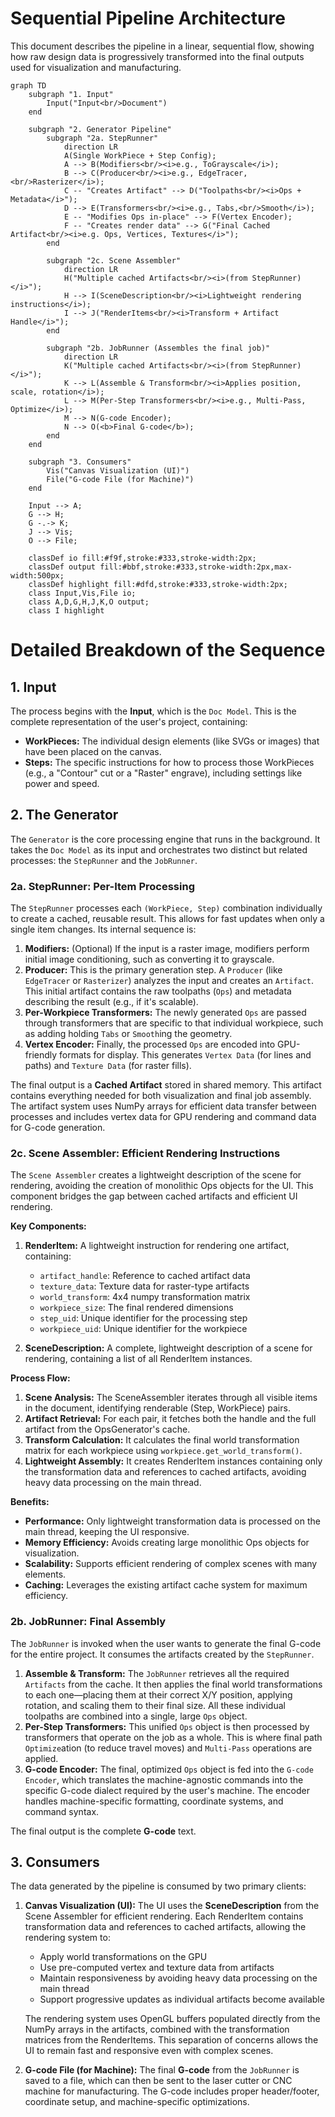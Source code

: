 # **Sequential Pipeline Architecture**

This document describes the pipeline in a linear, sequential flow, showing how
raw design data is progressively transformed into the final outputs used for
visualization and manufacturing.

```mermaid
graph TD
    subgraph "1. Input"
        Input("Input<br/>Document")
    end

    subgraph "2. Generator Pipeline"
        subgraph "2a. StepRunner"
            direction LR
            A(Single WorkPiece + Step Config);
            A --> B(Modifiers<br/><i>e.g., ToGrayscale</i>);
            B --> C(Producer<br/><i>e.g., EdgeTracer,<br/>Rasterizer</i>);
            C -- "Creates Artifact" --> D("Toolpaths<br/><i>Ops + Metadata</i>");
            D --> E(Transformers<br/><i>e.g., Tabs,<br/>Smooth</i>);
            E -- "Modifies Ops in-place" --> F(Vertex Encoder);
            F -- "Creates render data" --> G("Final Cached Artifact<br/><i>e.g. Ops, Vertices, Textures</i>");
        end

        subgraph "2c. Scene Assembler"
            direction LR
            H("Multiple cached Artifacts<br/><i>(from StepRunner)</i>");
            H --> I(SceneDescription<br/><i>Lightweight rendering instructions</i>);
            I --> J("RenderItems<br/><i>Transform + Artifact Handle</i>");
        end

        subgraph "2b. JobRunner (Assembles the final job)"
            direction LR
            K("Multiple cached Artifacts<br/><i>(from StepRunner)</i>");
            K --> L(Assemble & Transform<br/><i>Applies position, scale, rotation</i>);
            L --> M(Per-Step Transformers<br/><i>e.g., Multi-Pass, Optimize</i>);
            M --> N(G-code Encoder);
            N --> O(<b>Final G-code</b>);
        end
    end

    subgraph "3. Consumers"
        Vis("Canvas Visualization (UI)")
        File("G-code File (for Machine)")
    end

    Input --> A;
    G --> H;
    G -.-> K;
    J --> Vis;
    O --> File;

    classDef io fill:#f9f,stroke:#333,stroke-width:2px;
    classDef output fill:#bbf,stroke:#333,stroke-width:2px,max-width:500px;
    classDef highlight fill:#dfd,stroke:#333,stroke-width:2px;
    class Input,Vis,File io;
    class A,D,G,H,J,K,O output;
    class I highlight
```

# **Detailed Breakdown of the Sequence**

## **1. Input**

The process begins with the **Input**, which is the `Doc Model`. This is the
complete representation of the user's project, containing:

- **WorkPieces:** The individual design elements (like SVGs or images) that
  have been placed on the canvas.
- **Steps:** The specific instructions for how to process those WorkPieces
  (e.g., a "Contour" cut or a "Raster" engrave), including settings like
  power and speed.

## **2. The Generator**

The `Generator` is the core processing engine that runs in the background.
It takes the `Doc Model` as its input and orchestrates two distinct but
related processes: the `StepRunner` and the `JobRunner`.

### **2a. StepRunner: Per-Item Processing**

The `StepRunner` processes each `(WorkPiece, Step)` combination individually
to create a cached, reusable result. This allows for fast updates when only
a single item changes. Its internal sequence is:

1.  **Modifiers:** (Optional) If the input is a raster image, modifiers
    perform initial image conditioning, such as converting it to grayscale.
2.  **Producer:** This is the primary generation step. A `Producer` (like
    `EdgeTracer` or `Rasterizer`) analyzes the input and creates an
    `Artifact`. This initial artifact contains the raw toolpaths (`Ops`)
    and metadata describing the result (e.g., if it's scalable).
3.  **Per-Workpiece Transformers:** The newly generated `Ops` are passed
    through transformers that are specific to that individual workpiece,
    such as adding holding `Tabs` or `Smooth`ing the geometry.
4.  **Vertex Encoder:** Finally, the processed `Ops` are encoded into
    GPU-friendly formats for display. This generates `Vertex Data` (for
    lines and paths) and `Texture Data` (for raster fills).

The final output is a **Cached Artifact** stored in shared memory. This
artifact contains everything needed for both visualization and final
job assembly. The artifact system uses NumPy arrays for efficient
data transfer between processes and includes vertex data for GPU rendering
and command data for G-code generation.

### **2c. Scene Assembler: Efficient Rendering Instructions**

The `Scene Assembler` creates a lightweight description of the scene for
rendering, avoiding the creation of monolithic Ops objects for the UI.
This component bridges the gap between cached artifacts and efficient
UI rendering.

**Key Components:**

1. **RenderItem:** A lightweight instruction for rendering one artifact,
   containing:
   - `artifact_handle`: Reference to cached artifact data
   - `texture_data`: Texture data for raster-type artifacts
   - `world_transform`: 4x4 numpy transformation matrix
   - `workpiece_size`: The final rendered dimensions
   - `step_uid`: Unique identifier for the processing step
   - `workpiece_uid`: Unique identifier for the workpiece

2. **SceneDescription:** A complete, lightweight description of a scene
   for rendering, containing a list of all RenderItem instances.

**Process Flow:**

1. **Scene Analysis:** The SceneAssembler iterates through all visible
   items in the document, identifying renderable (Step, WorkPiece) pairs.
2. **Artifact Retrieval:** For each pair, it fetches both the handle and
   the full artifact from the OpsGenerator's cache.
3. **Transform Calculation:** It calculates the final world transformation
   matrix for each workpiece using `workpiece.get_world_transform()`.
4. **Lightweight Assembly:** It creates RenderItem instances containing
   only the transformation data and references to cached artifacts,
   avoiding heavy data processing on the main thread.

**Benefits:**
- **Performance:** Only lightweight transformation data is processed on
  the main thread, keeping the UI responsive.
- **Memory Efficiency:** Avoids creating large monolithic Ops objects
  for visualization.
- **Scalability:** Supports efficient rendering of complex scenes with
  many elements.
- **Caching:** Leverages the existing artifact cache system for maximum
  efficiency.

### **2b. JobRunner: Final Assembly**

The `JobRunner` is invoked when the user wants to generate the final G-code
for the entire project. It consumes the artifacts created by the
`StepRunner`.

1.  **Assemble & Transform:** The `JobRunner` retrieves all the required
    `Artifacts` from the cache. It then applies the final world
    transformations to each one—placing them at their correct X/Y position,
    applying rotation, and scaling them to their final size. All these
    individual toolpaths are combined into a single, large `Ops` object.
2.  **Per-Step Transformers:** This unified `Ops` object is then processed
    by transformers that operate on the job as a whole. This is where final
    path `Optimize`ation (to reduce travel moves) and `Multi-Pass`
    operations are applied.
3.  **G-code Encoder:** The final, optimized `Ops` object is fed into the
    `G-code Encoder`, which translates the machine-agnostic commands
    into the specific G-code dialect required by the user's machine.
    The encoder handles machine-specific formatting, coordinate systems,
    and command syntax.

The final output is the complete **G-code** text.

## **3. Consumers**

The data generated by the pipeline is consumed by two primary clients:

1.  **Canvas Visualization (UI):** The UI uses the **SceneDescription** from
    the Scene Assembler for efficient rendering. Each RenderItem contains
    transformation data and references to cached artifacts, allowing the
    rendering system to:
    - Apply world transformations on the GPU
    - Use pre-computed vertex and texture data from artifacts
    - Maintain responsiveness by avoiding heavy data processing on the main thread
    - Support progressive updates as individual artifacts become available
    
    The rendering system uses OpenGL buffers populated directly from the
    NumPy arrays in the artifacts, combined with the transformation matrices
    from the RenderItems. This separation of concerns allows the UI to remain
    fast and responsive even with complex scenes.

2.  **G-code File (for Machine):** The final **G-code** from the `JobRunner`
    is saved to a file, which can then be sent to the laser cutter or CNC
    machine for manufacturing. The G-code includes proper header/footer,
    coordinate setup, and machine-specific optimizations.
